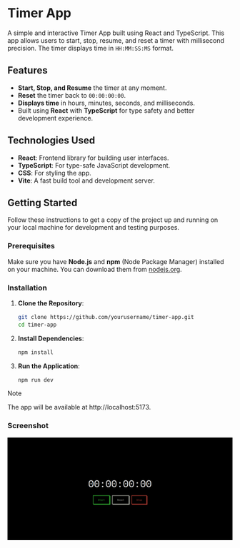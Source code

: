 # Timer App

A simple and interactive Timer App built using React and TypeScript. This app allows users to start, stop, resume, and reset a timer with millisecond precision. The timer displays time in `HH:MM:SS:MS` format.

## Features

- **Start, Stop, and Resume** the timer at any moment.
- **Reset** the timer back to `00:00:00:00`.
- **Displays time** in hours, minutes, seconds, and milliseconds.
- Built using **React** with **TypeScript** for type safety and better development experience.

## Technologies Used

- **React**: Frontend library for building user interfaces.
- **TypeScript**: For type-safe JavaScript development.
- **CSS**: For styling the app.
- **Vite**: A fast build tool and development server.

## Getting Started

Follow these instructions to get a copy of the project up and running on your local machine for development and testing purposes.

### Prerequisites

Make sure you have **Node.js** and **npm** (Node Package Manager) installed on your machine. You can download them from [nodejs.org](https://nodejs.org/).

### Installation

1. **Clone the Repository**:

   ```bash
   git clone https://github.com/yourusername/timer-app.git
   cd timer-app
   ```

2. **Install Dependencies**:

   ```bash
   npm install
   ```

3. **Run the Application**:

   ```bash
   npm run dev
   ```

>[!NOTE]
>The app will be available at http://localhost:5173.

### Screenshot
![Screenshot of the App.](./src//assets//images/Screenshot%20from%202024-09-04%2021-33-49.png)